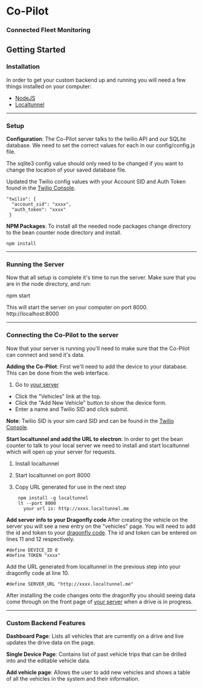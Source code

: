 # Co-Pilot
### Connected Fleet Monitoring


## Getting Started
### Installation
In order to get your custom backend up and running you will need a few things installed on your computer:
* [NodeJS](https://nodejs.org/en/)
* [Localtunnel](https://localtunnel.github.io/www/)

****

### Setup

**Configuration**: The Co-Pilot server talks to the twilio API and our SQLite database. We need to set the correct values for each in our config/config.js file.

The sqlite3 config value should only need to be changed if you want to change the location of your saved database file.

Updated the Twilio config values with your Account SID and Auth Token found in the [Twilio Console](https://www.twilio.com/console).

    "twilio": {
      "account_sid": "xxxx",
      "auth_token": "xxxx"
     }

**NPM Packages**: To install all the needed node packages change directory to the bean counter node directory and install.

    npm install

****

### Running the Server

Now that all setup is complete it's time to run the server. Make sure that you are in the node directory, and run:

  npm start

This will start the server on your computer on port 8000. http://localhost:8000

****

### Connecting the Co-Pilot to the server

Now that your server is running you'll need to make sure that the Co-Pilot can connect and send it's data.

**Adding the Co-Pilot**: First we'll need to add the device to your database. This can be done from the web interface.

1. Go to [your server](http://localhost:8000)
* Click the "Vehicles" link at the top.
* Click the "Add New Vehicle" button to show the device form.
* Enter a name and Twilio SID and click submit.

**Note**: Twilio SID is your sim card SID and can be found in the [Twilio Console](https://www.twilio.com/console).

**Start localtunnel and add the URL to electron**: In order to get the bean counter to talk to your local server we need to install and start localtunnel which will open up your server for requests.

1. Install localtunnel
2. Start localtunnel on port 8000
3. Copy URL generated for use in the next step

        npm install -g localtunnel
        lt --port 8000
          your url is: http://xxxx.localtunnel.me

**Add server info to your Dragonfly code** 
After creating the vehicle on the server you will see a new entry on the "vehicles" page. You will need to add the id and token to your [dragonfly code](../dragonfly/main.cpp). The id and token can be entered on lines 11 and 12 respectively.

    #define DEVICE_ID 0
    #define TOKEN "xxxx"

Add the URL generated from localtunnel in the previous step into your dragonfly code at line 10.

    #define SERVER_URL "http://xxxx.localtunnel.me"


After installing the code changes onto the dragonfly you should seeing data come through on the front page of [your server](http://localhost:8000) when a drive is in progress.

****

### Custom Backend Features

**Dashboard Page**: Lists all vehicles that are currently on a drive and live updates the drive data on the page.

**Single Device Page**: Contains list of past vehicle trips that can be drilled into and the editable vehicle data.

**Add vehicle page**: Allows the user to add new vehicles and shows a table of all the vehicles in the system and their information.
